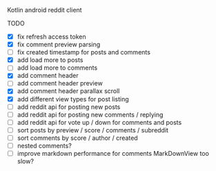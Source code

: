 Kotlin android reddit client

TODO
- [X] fix refresh access token
- [X] fix comment preview parsing
- [ ] fix created timestamp for posts and comments
- [X] add load more to posts
- [ ] add load more to comments
- [X] add comment header
- [ ] add comment header preview
- [X] add comment header parallax scroll
- [X] add different view types for post listing
- [ ] add reddit api for posting new posts
- [ ] add reddit api for posting new comments / replying
- [ ] add reddit api for vote up / down for comments and posts
- [ ] sort posts by preview / score / comments / subreddit
- [ ] sort comments by score / author / created
- [ ] nested comments?
- [ ] improve markdown performance for comments MarkDownView too slow?

